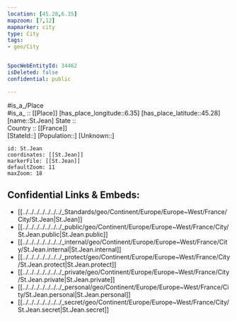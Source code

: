 ```yaml
---
location: [45.28,6.35] 
mapzoom: [7,12] 
mapmarker: city 
type: City
tags:
- geo/City


SpocWebEntityId: 34462
isDeleted: false
confidential: public

---
```

#is_a_/Place  
#is_a_ :: [[Place]] 
[has_place_longitude::6.35] 
[has_place_latitude::45.28] 
[name::St.Jean] 
State ::  
Country :: [[France]]  
[StateId::] 
[Population::] 
[Unknown::] 


```leaflet
id: St.Jean
coordinates: [[St.Jean]] 
markerFile: [[St.Jean]] 
defaultZoom: 11 
maxZoom: 18
```


## Confidential Links & Embeds: 
- [[../../../../../../../_Standards/geo/Continent/Europe/Europe~West/France/City/St.Jean|St.Jean]] 
- [[../../../../../../../_public/geo/Continent/Europe/Europe~West/France/City/St.Jean.public|St.Jean.public]] 
- [[../../../../../../../_internal/geo/Continent/Europe/Europe~West/France/City/St.Jean.internal|St.Jean.internal]] 
- [[../../../../../../../_protect/geo/Continent/Europe/Europe~West/France/City/St.Jean.protect|St.Jean.protect]] 
- [[../../../../../../../_private/geo/Continent/Europe/Europe~West/France/City/St.Jean.private|St.Jean.private]] 
- [[../../../../../../../_personal/geo/Continent/Europe/Europe~West/France/City/St.Jean.personal|St.Jean.personal]] 
- [[../../../../../../../_secret/geo/Continent/Europe/Europe~West/France/City/St.Jean.secret|St.Jean.secret]] 
